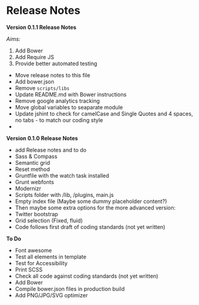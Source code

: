 # Release Notes

**Version 0.1.1 Release Notes**

*Aims:*
1. Add Bower
2. Add Require JS
3. Provide better automated testing 

* Move release notes to this file
* Add bower.json
* Remove `scripts/libs`
* Update README.md with Bower instructions
* Remove google analytics tracking
* Move global variables to seaparate module
* Update jshint to check for camelCase and Single Quotes and 4 spaces, no tabs - to match our coding style
* 

**Version 0.1.0 Release Notes**
* add Release notes and to do
* Sass & Compass
* Semantic grid
* Reset method 
* Gruntfile with the watch task installed
* Grunt webfonts
* Modernizr
* Scripts folder with /lib, /plugins, main.js
* Empty index file (Maybe some dummy placeholder content?)
* Then maybe some extra options for the more advanced version:
* Twitter bootstrap
* Grid selection (Fixed, fluid)
* Code follows first draft of coding standards (not yet written)

**To Do**
* Font awesome
* Test all elements in template
* Test for Accessibility
* Print SCSS
* Check all code against coding standards (not yet written)
* Add Bower
* Compile bower.json files in production build
* Add PNG/JPG/SVG optimizer



